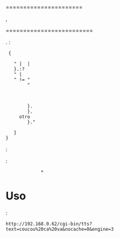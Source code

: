  
======================

,


 
=========================

.
 :

     {
       
       " |  | 
       }.:?
       " | 
       " != "
            "
            
        
        
            }.
            }.
         otro
            }."
         
       }
    }

 :

    

 :

     
                 
                 
                 
                 *
    

Uso 
===========

 :

    http://192.168.0.62/cgi-bin/tts?text=coucou%20ca%20va&nocache=0&engine=3
